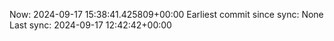 Now: 2024-09-17 15:38:41.425809+00:00 Earliest commit since sync: None Last sync: 2024-09-17 12:42:42+00:00
